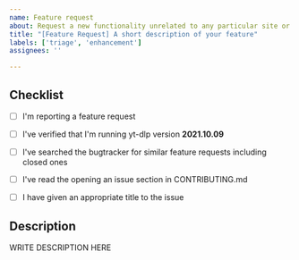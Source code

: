 ```yaml
---
name: Feature request
about: Request a new functionality unrelated to any particular site or extractor
title: "[Feature Request] A short description of your feature"
labels: ['triage', 'enhancement']
assignees: ''

---
```


<!--

######################################################################
  WARNING!
  IGNORING THE FOLLOWING TEMPLATE WILL RESULT IN ISSUE CLOSED AS INCOMPLETE
######################################################################

-->


## Checklist

<!--
Carefully read and work through this check list in order to prevent the most common mistakes and misuse of yt-dlp:
- First of, make sure you are using the latest version of yt-dlp. Run `yt-dlp --version` and ensure your version is 2021.10.09. If it's not, see https://github.com/yt-dlp/yt-dlp#update on how to update. Issues with outdated version will be REJECTED.
- Search the bugtracker for similar feature requests: https://github.com/yt-dlp/yt-dlp/issues. DO NOT post duplicates.
- Read "opening an issue" section in CONTRIBUTING.md: https://github.com/yt-dlp/yt-dlp/blob/master/CONTRIBUTING.md#opening-an-issue
- Finally, put x into all relevant boxes like this [x] (Dont forget to delete the empty space)
-->

- [ ] I'm reporting a feature request
- [ ] I've verified that I'm running yt-dlp version **2021.10.09**
- [ ] I've searched the bugtracker for similar feature requests including closed ones
- [ ] I've read the opening an issue section in CONTRIBUTING.md
- [ ] I have given an appropriate title to the issue


## Description

<!--
Provide an explanation of your issue in an arbitrary form. Please make sure the description is worded well enough to be understood, see https://github.com/ytdl-org/youtube-dl#is-the-description-of-the-issue-itself-sufficient. Provide any additional information, suggested solution and as much context and examples as possible.
-->

WRITE DESCRIPTION HERE
